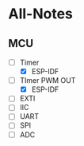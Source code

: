 # All-Notes


## MCU
- [ ] Timer
  - [x] ESP-IDF
- [ ] TImer PWM OUT
  - [x] ESP-IDF 
- [ ] EXTI
- [ ] IIC
- [ ] UART
- [ ] SPI
- [ ] ADC
